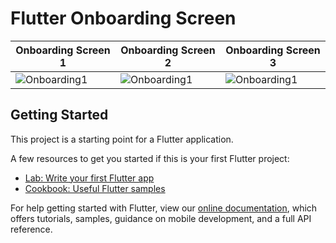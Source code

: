 # Flutter Onboarding Screen

Onboarding Screen 1 | Onboarding Screen 2 | Onboarding Screen 3
------------ | -------------|--------------
![Onboarding1](https://github.com/suraj2304/onboarding_1/blob/master/onboarding1.png) | ![Onboarding1](https://github.com/suraj2304/onboarding_1/blob/master/onboarding2.png) | ![Onboarding1](https://github.com/suraj2304/onboarding_1/blob/master/onboarding3.png)

## Getting Started

This project is a starting point for a Flutter application.

A few resources to get you started if this is your first Flutter project:

- [Lab: Write your first Flutter app](https://flutter.dev/docs/get-started/codelab)
- [Cookbook: Useful Flutter samples](https://flutter.dev/docs/cookbook)

For help getting started with Flutter, view our
[online documentation](https://flutter.dev/docs), which offers tutorials,
samples, guidance on mobile development, and a full API reference.
